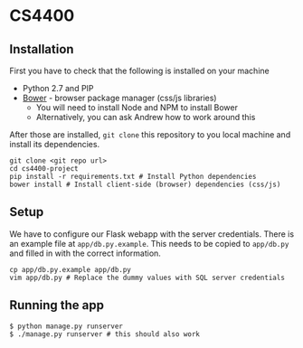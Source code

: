 # CS4400
## Installation
First you have to check that the following is installed on your machine

 - Python 2.7 and PIP
 - [Bower](https://bower.io) - browser package manager (css/js libraries)
   - You will need to install Node and NPM to install Bower
   - Alternatively, you can ask Andrew how to work around this

After those are installed, `git clone` this repository to you local
machine and install its dependencies.

```
git clone <git repo url>
cd cs4400-project
pip install -r requirements.txt # Install Python dependencies
bower install # Install client-side (browser) dependencies (css/js)
```

## Setup
We have to configure our Flask webapp with the server credentials.
There is an example file at `app/db.py.example`. This needs to be
copied to `app/db.py` and filled in with the correct information.

```
cp app/db.py.example app/db.py
vim app/db.py # Replace the dummy values with SQL server credentials
```

## Running the app

```
$ python manage.py runserver
$ ./manage.py runserver # this should also work
```

